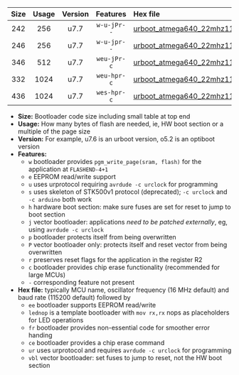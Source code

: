 |Size|Usage|Version|Features|Hex file|
|:-:|:-:|:-:|:-:|:--|
|242|256|u7.7|`w-u-jPr--`|[urboot_atmega640_22mhz1184_57600bps_lednop_ur_vbl.hex](https://raw.githubusercontent.com/stefanrueger/urboot.hex/main/mcus/atmega640/fcpu_22mhz1184/57600_bps/urboot_atmega640_22mhz1184_57600bps_lednop_ur_vbl.hex)|
|246|256|u7.7|`w-u-jpr--`|[urboot_atmega640_22mhz1184_57600bps_lednop_fr_ur_vbl.hex](https://raw.githubusercontent.com/stefanrueger/urboot.hex/main/mcus/atmega640/fcpu_22mhz1184/57600_bps/urboot_atmega640_22mhz1184_57600bps_lednop_fr_ur_vbl.hex)|
|346|512|u7.7|`weu-jPr-c`|[urboot_atmega640_22mhz1184_57600bps_ee_lednop_fr_ce_ur_vbl.hex](https://raw.githubusercontent.com/stefanrueger/urboot.hex/main/mcus/atmega640/fcpu_22mhz1184/57600_bps/urboot_atmega640_22mhz1184_57600bps_ee_lednop_fr_ce_ur_vbl.hex)|
|332|1024|u7.7|`weu-hpr-c`|[urboot_atmega640_22mhz1184_57600bps_ee_lednop_fr_ce_ur.hex](https://raw.githubusercontent.com/stefanrueger/urboot.hex/main/mcus/atmega640/fcpu_22mhz1184/57600_bps/urboot_atmega640_22mhz1184_57600bps_ee_lednop_fr_ce_ur.hex)|
|436|1024|u7.7|`wes-hpr-c`|[urboot_atmega640_22mhz1184_57600bps_ee_lednop_fr_ce.hex](https://raw.githubusercontent.com/stefanrueger/urboot.hex/main/mcus/atmega640/fcpu_22mhz1184/57600_bps/urboot_atmega640_22mhz1184_57600bps_ee_lednop_fr_ce.hex)|

- **Size:** Bootloader code size including small table at top end
- **Usage:** How many bytes of flash are needed, ie, HW boot section or a multiple of the page size
- **Version:** For example, u7.6 is an urboot version, o5.2 is an optiboot version
- **Features:**
  + `w` bootloader provides `pgm_write_page(sram, flash)` for the application at `FLASHEND-4+1`
  + `e` EEPROM read/write support
  + `u` uses urprotocol requiring `avrdude -c urclock` for programming
  + `s` uses skeleton of STK500v1 protocol (deprecated); `-c urclock` and `-c arduino` both work
  + `h` hardware boot section: make sure fuses are set for reset to jump to boot section
  + `j` vector bootloader: applications *need to be patched externally*, eg, using `avrdude -c urclock`
  + `p` bootloader protects itself from being overwritten
  + `P` vector bootloader only: protects itself and reset vector from being overwritten
  + `r` preserves reset flags for the application in the register R2
  + `c` bootloader provides chip erase functionality (recommended for large MCUs)
  + `-` corresponding feature not present
- **Hex file:** typically MCU name, oscillator frequency (16 MHz default) and baud rate (115200 default) followed by
  + `ee` bootloader supports EEPROM read/write
  + `lednop` is a template bootloader with `mov rx,rx` nops as placeholders for LED operations
  + `fr` bootloader provides non-essential code for smoother error handing
  + `ce` bootloader provides a chip erase command
  + `ur` uses urprotocol and requires `avrdude -c urclock` for programming
  + `vbl` vector bootloader: set fuses to jump to reset, not the HW boot section
